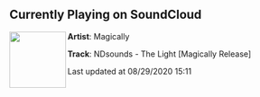 ## Currently Playing on SoundCloud

[<img align="left" width="100" src="https://i1.sndcdn.com/artworks-tmrY593jy10KWfPB-CmEB6g-t50x50.jpg">](https://soundcloud.com/magicallyedm/thelight)

**Artist**: Magically 

**Track**: NDsounds - The Light [Magically Release]

Last updated at 08/29/2020 15:11
